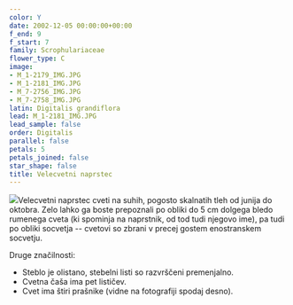 ```yaml
---
color: Y
date: 2002-12-05 00:00:00+00:00
f_end: 9
f_start: 7
family: Scrophulariaceae
flower_type: C
image:
- M_1-2179_IMG.JPG
- M_1-2181_IMG.JPG
- M_7-2756_IMG.JPG
- M_7-2758_IMG.JPG
latin: Digitalis grandiflora
lead: M_1-2181_IMG.JPG
lead_sample: false
order: Digitalis
parallel: false
petals: 5
petals_joined: false
star_shape: false
title: Velecvetni naprstec
---
```

![](../../images/flowers)Velecvetni naprstec cveti na suhih, pogosto skalnatih tleh od junija do oktobra. Zelo lahko ga boste prepoznali po obliki do 5 cm dolgega bledo rumenega cveta (ki spominja na naprstnik, od tod tudi njegovo ime), pa tudi po obliki socvetja -- cvetovi so zbrani v precej gostem enostranskem socvetju.

Druge značilnosti:

-   Steblo je olistano, stebelni listi so razvrščeni premenjalno.
-   Cvetna čaša ima pet lističev.
-   Cvet ima štiri prašnike (vidne na fotografiji spodaj desno).

